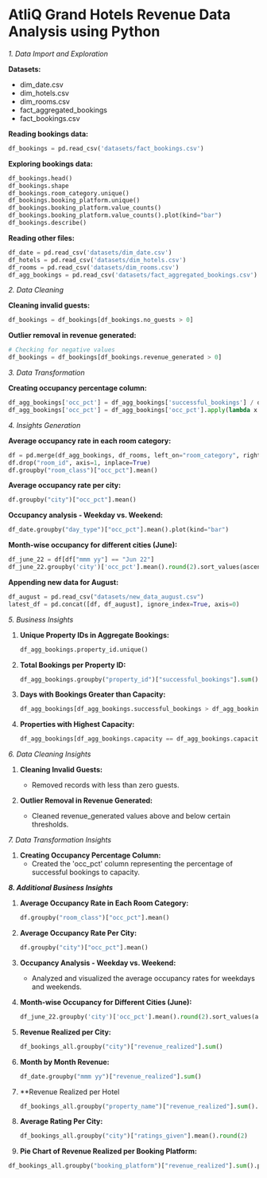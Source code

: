 # AtliQ Grand Hotels Revenue Data Analysis using Python

*1. Data Import and Exploration*

**Datasets:**
- dim_date.csv
- dim_hotels.csv
- dim_rooms.csv
- fact_aggregated_bookings
- fact_bookings.csv

**Reading bookings data:**
```python
df_bookings = pd.read_csv('datasets/fact_bookings.csv')
```

**Exploring bookings data:**
```python
df_bookings.head()
df_bookings.shape
df_bookings.room_category.unique()
df_bookings.booking_platform.unique()
df_bookings.booking_platform.value_counts()
df_bookings.booking_platform.value_counts().plot(kind="bar")
df_bookings.describe()
```

**Reading other files:**
```python
df_date = pd.read_csv('datasets/dim_date.csv')
df_hotels = pd.read_csv('datasets/dim_hotels.csv')
df_rooms = pd.read_csv('datasets/dim_rooms.csv')
df_agg_bookings = pd.read_csv('datasets/fact_aggregated_bookings.csv')
```

*2. Data Cleaning*

**Cleaning invalid guests:**
```python
df_bookings = df_bookings[df_bookings.no_guests > 0]
```

**Outlier removal in revenue generated:**
```python
# Checking for negative values
df_bookings = df_bookings[df_bookings.revenue_generated > 0]
```

*3. Data Transformation*

**Creating occupancy percentage column:**
```python
df_agg_bookings['occ_pct'] = df_agg_bookings['successful_bookings'] / df_agg_bookings['capacity']
df_agg_bookings['occ_pct'] = df_agg_bookings['occ_pct'].apply(lambda x: round(x * 100, 2))
```

*4. Insights Generation*

**Average occupancy rate in each room category:**
```python
df = pd.merge(df_agg_bookings, df_rooms, left_on="room_category", right_on="room_id")
df.drop("room_id", axis=1, inplace=True)
df.groupby("room_class")["occ_pct"].mean()
```

**Average occupancy rate per city:**
```python
df.groupby("city")["occ_pct"].mean()
```

**Occupancy analysis - Weekday vs. Weekend:**
```python
df_date.groupby("day_type")["occ_pct"].mean().plot(kind="bar")
```

**Month-wise occupancy for different cities (June):**
```python
df_june_22 = df[df["mmm yy"] == "Jun 22"]
df_june_22.groupby('city')['occ_pct'].mean().round(2).sort_values(ascending=False).plot(kind="bar")
```

**Appending new data for August:**
```python
df_august = pd.read_csv("datasets/new_data_august.csv")
latest_df = pd.concat([df, df_august], ignore_index=True, axis=0)
```

*5. Business Insights*

1. **Unique Property IDs in Aggregate Bookings:**
   ```python
   df_agg_bookings.property_id.unique()
   ```

2. **Total Bookings per Property ID:**
   ```python
   df_agg_bookings.groupby("property_id")["successful_bookings"].sum()
   ```

3. **Days with Bookings Greater than Capacity:**
   ```python
   df_agg_bookings[df_agg_bookings.successful_bookings > df_agg_bookings.capacity]
   ```

4. **Properties with Highest Capacity:**
   ```python
   df_agg_bookings[df_agg_bookings.capacity == df_agg_bookings.capacity.max()]
   ```

*6. Data Cleaning Insights*

1. **Cleaning Invalid Guests:**
   - Removed records with less than zero guests.

2. **Outlier Removal in Revenue Generated:**
   - Cleaned revenue_generated values above and below certain thresholds.

*7. Data Transformation Insights*

1. **Creating Occupancy Percentage Column:**
   - Created the 'occ_pct' column representing the percentage of successful bookings to capacity.



***8. Additional Business Insights***

1. **Average Occupancy Rate in Each Room Category:**
   ```python
   df.groupby("room_class")["occ_pct"].mean()
   ```

2. **Average Occupancy Rate Per City:**
   ```python
   df.groupby("city")["occ_pct"].mean()
   ```

3. **Occupancy Analysis - Weekday vs. Weekend:**
   - Analyzed and visualized the average occupancy rates for weekdays and weekends.

4. **Month-wise Occupancy for Different Cities (June):**
   ```python
   df_june_22.groupby('city')['occ_pct'].mean().round(2).sort_values(ascending=False)
   ```

5. **Revenue Realized per City:**
   ```python
   df_bookings_all.groupby("city")["revenue_realized"].sum()
   ```

6. **Month by Month Revenue:**
   ```python
   df_date.groupby("mmm yy")["revenue_realized"].sum()
   ```

7. **Revenue Realized per Hotel
   ```python
   df_bookings_all.groupby("property_name")["revenue_realized"].sum().round(2).sort_values()
   ```

9. **Average Rating Per City:**
   ```python
   df_bookings_all.groupby("city")["ratings_given"].mean().round(2)
   ```

10. **Pie Chart of Revenue Realized per Booking Platform:**
   ```python
   df_bookings_all.groupby("booking_platform")["revenue_realized"].sum().plot(kind="pie")
   ```
